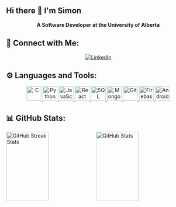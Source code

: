 ## Hi there 👋 I'm Simon
<p align="center">
  <b>A Software Developer at the University of Alberta</b>
</p>

<!--
**sahaile/sahaile** is a ✨ _special_ ✨ repository because its `README.md` (this file) appears on your GitHub profile.

Here are some ideas to get you started:

- 🔭 I’m currently working on ...
- 🌱 I’m currently learning ...
- 👯 I’m looking to collaborate on ...
- 🤔 I’m looking for help with ...
- 💬 Ask me about ...
- 📫 How to reach me: ...
- 😄 Pronouns: ...
- ⚡ Fun fact: ...
-->
## 📱 Connect with Me:
<p align="center">
  <a href="https://www.linkedin.com/in/simonhaile/" target="_blank"><img src="https://img.shields.io/badge/LinkedIn-blue?style=for-the-badge&logo=linkedin" alt="LinkedIn"></a>
</p>


## ⚙️ Languages and Tools:
<p align="center">
  <a href="https://en.cppreference.com/w/" target="_blank">
    <img src="https://cdn.jsdelivr.net/gh/devicons/devicon/icons/c/c-original.svg" width="40" height="40" alt="C"/>
  </a>
  <a href="https://docs.python.org/3/" target="_blank">
    <img src="https://cdn.jsdelivr.net/gh/devicons/devicon/icons/python/python-original.svg" width="40" height="40" alt="Python"/>
  </a>
  <a href="https://developer.mozilla.org/en-US/docs/Web/JavaScript" target="_blank">
    <img src="https://cdn.jsdelivr.net/gh/devicons/devicon/icons/javascript/javascript-original.svg" width="40" height="40" alt="JavaScript"/>
  </a>
  <a href="https://reactjs.org/docs/getting-started.html" target="_blank">
    <img src="https://cdn.jsdelivr.net/gh/devicons/devicon/icons/react/react-original.svg" width="40" height="40" alt="React"/>
  </a>
  <a href="https://dev.mysql.com/doc/" target="_blank">
    <img src="https://cdn.jsdelivr.net/gh/devicons/devicon/icons/mysql/mysql-original-wordmark.svg" width="40" height="40" alt="SQL"/>
  </a>
  <a href="https://www.mongodb.com/docs/" target="_blank">
    <img src="https://cdn.jsdelivr.net/gh/devicons/devicon/icons/mongodb/mongodb-original-wordmark.svg" width="40" height="40" alt="MongoDB"/>
  </a>
  <a href="https://git-scm.com/doc" target="_blank">
    <img src="https://cdn.jsdelivr.net/gh/devicons/devicon/icons/git/git-original.svg" width="40" height="40" alt="Git"/>
  </a>
  <a href="https://firebase.google.com/docs" target="_blank">
    <img src="https://cdn.jsdelivr.net/gh/devicons/devicon/icons/firebase/firebase-plain.svg" width="40" height="40" alt="Firebase"/>
  </a>
  <a href="https://developer.android.com/docs" target="_blank">
    <img src="https://cdn.jsdelivr.net/gh/devicons/devicon/icons/androidstudio/androidstudio-original.svg" width="40" height="40" alt="Android Studio"/>
  </a>
</p>

## 📊 GitHub Stats:
<p align="left">
  <img src="https://github-readme-streak-stats.herokuapp.com/?user=sahaile&theme=dark" alt="GitHub Streak Stats" width="48%" height="190" />
  <img src="https://github-readme-stats.vercel.app/api?username=sahaile&show_icons=true&theme=dark" alt="GitHub Stats" width="48%" height="190"/>
</p>